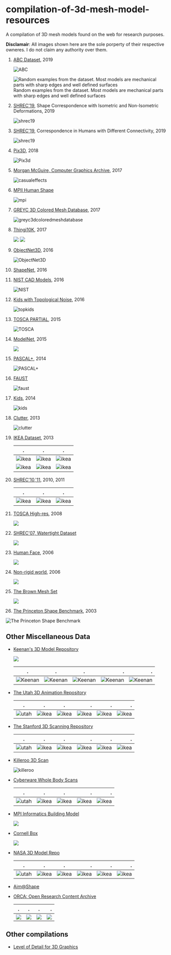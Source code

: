 # compilation-of-3d-mesh-model-resources
A compilation of 3D mesh models found on the web for research purposes.

__Disclamair__: All images shown here are the sole porperty of their respective owneres. I do not claim any authority over them.

1. [ABC Dataset](https://deep-geometry.github.io/abc-dataset/), 2019

    ![ABC](https://deep-geometry.github.io/abc-dataset/assets/images/header.png)

    ![Random examples from the dataset. Most models are mechanical parts with sharp edges and well defined surfaces](images/abc.png)
    Random examples from the dataset. Most models are mechanical parts with sharp edges and well defined surfaces

2. [SHREC'19](https://shrec19.cs.cf.ac.uk/), Shape Correspondence with Isometric and Non-Isometric Deformations, 2019

   ![shrec19](https://shrec19.cs.cf.ac.uk/banner.jpg)
   
3. [SHREC'19](http://profs.scienze.univr.it/~marin/shrec19/), Correspondence in Humans with Different Connectivity, 2019

   ![shrec19](http://profs.scienze.univr.it/~marin/shrec19/teaser.png)

2. [Pix3D](http://pix3d.csail.mit.edu/), 2018
   
   ![Pix3d](images/pix3d.png)

3. [Morgan McGuire, Computer Graphics Archive](https://casual-effects.com/data/), 2017

    ![casualeffects](images/MorganMcGuireComputerGraphicsArchive.png)

4. [MPII Human Shape](http://humanshape.mpi-inf.mpg.de/#)

   ![mpi](http://humanshape.mpi-inf.mpg.de/images/pca_components.png)

4. [GREYC 3D Colored Mesh Database](https://downloads.greyc.fr/Greyc3DColoredMeshDatabase/), 2017

    ![greyc3dcoloredmeshdatabase](images/greyc3dcoloredmeshdatabase.png)

6. [Thingi10K](https://ten-thousand-models.appspot.com/), 2017
   
   ![](images/thingi.png)
   ![](images/thingi_pairs.png)

5.  [ObjectNet3D](http://cvgl.stanford.edu/projects/objectnet3d/), 2016

    ![ObjectNet3D](images/objectnet.png)

7. [ShapeNet](http://shapenet.cs.stanford.edu/shrec16/), 2016

8. [NIST CAD Models](https://catalog.data.gov/dataset/nist-cad-models-and-step-files-with-pmi), 2016

   ![NIST](https://www.nist.gov/sites/default/files/images/2018/01/10/pmi-ftc-figure_1.png)
   
9. [Kids with Topological Noise](https://vision.in.tum.de/data/datasets/topkids), 2016

   ![topkids](https://vision.in.tum.de/_media/data/datasets/topkids/topkids_teaser.png)

9. [TOSCA PARTIAL](https://vision.in.tum.de/data/datasets/partial), 2015

   ![TOSCA](https://vision.in.tum.de/_media/data/datasets/partial.png)

9. [ModelNet](http://modelnet.cs.princeton.edu/#), 2015

   ![](http://3dvision.princeton.edu/projects/2014/3DShapeNets/thumbnail.jpg)   

11. [PASCAL+](http://cvgl.stanford.edu/projects/pascal3d.html), 2014

    ![PASCAL+](http://cvgl.stanford.edu/projects/pascal3d+/cads.png)
    
12. [FAUST](http://faust.is.tue.mpg.de/)

    ![faust](http://faust.is.tue.mpg.de/assets/test_resize.png)
   
12. [Kids](https://vision.in.tum.de/data/datasets/kids), 2014

    ![kids](https://vision.in.tum.de/_media/data/datasets/rodola-cvpr14-kids-large.png)
    
13. [Clutter](https://vision.in.tum.de/data/datasets/clutter), 2013

    ![clutter](https://vision.in.tum.de/_media/members/rodola/datasets/rodola-ijcv12-scene.png)

10. [IKEA Dataset](http://ikea.csail.mit.edu/), 2013

    .|.|.
    :--------------------------------------------------------------------------------------------:|:-------------------------------------------------------------------------------------------------:|:-------------------------------------------------------------------------------------:
    |![ikea](http://ikea.csail.mit.edu/obj_list/IKEA_table_LACK/lack_table_3_obj0_object/0060.png)|![ikea](http://ikea.csail.mit.edu/obj_list/IKEA_chair_POANG/24abfbc0942cbf8fc8b7874340ccdda3_obj0_object/0060.png)|![ikea](http://ikea.csail.mit.edu/obj_list/IKEA_bookcase_BILLY/billy_bookcase_1_obj0_object/0060.png)|
    |![ikea](http://ikea.csail.mit.edu/obj_list/IKEA_table_LACK/lack_table_2_obj0_object/0060.png)|![ikea](http://ikea.csail.mit.edu/obj_list/IKEA_bookcase_EXPEDIT/d0d7346d825b67f399fdfb1d38fef5b_obj0_object/0060.png)|![ikea](http://ikea.csail.mit.edu/obj_list/IKEA_sofa_KARLSTAD/karlstad_sofa_1_obj0_object/0060.png)|

11. [SHREC'10,'11](http://tosca.cs.technion.ac.il/book/shrec.html), 2010, 2011

    .|.|.
    :--------------------------------------------------------------------------------------------:|:-------------------------------------------------------------------------------------------------:|:-------------------------------------------------------------------------------------:
    |![ikea](http://tosca.cs.technion.ac.il/book/images/shrec_retrieval.png)|![ikea](http://tosca.cs.technion.ac.il/book/images/shrec_corr.png)|![ikea](http://tosca.cs.technion.ac.il/book/images/shrec_feat.png)|

12. [TOSCA High-res](http://tosca.cs.technion.ac.il/book/resources_data.html), 2008

    ![](http://tosca.cs.technion.ac.il/images/data_toscahires.jpg)

11. [SHREC'07, Watertight Dataset](http://watertight.ge.imati.cnr.it/)

    ![](images/watertight.png)
    
12. [Human Face](http://tosca.cs.technion.ac.il/book/resources_data.html), 2006

    ![](http://tosca.cs.technion.ac.il/images/data_face.jpg)

12. [Non-rigid world](http://tosca.cs.technion.ac.il/book/resources_data.html), 2006

    ![](http://tosca.cs.technion.ac.il/images/data_nonrigid3d.jpg)

12. [The Brown Mesh Set](http://graphics.cs.brown.edu/games/brown-mesh-set/)

    ![](http://graphics.cs.brown.edu/games/brown-mesh-set/icon.png)

12. [The Princeton Shape Benchmark](http://shape.cs.princeton.edu/benchmark/), 2003
   
   ![The Princeton Shape Benchmark](images/Princeton.png)

## Other Miscellaneous Data

-  [Keenan's 3D Model Repository](https://www.cs.cmu.edu/~kmcrane/Projects/ModelRepository/)

   ![](https://www.cs.cmu.edu/~kmcrane/Projects/ModelRepository/jerry_blendshapes.png)
   
   .|.|.|.|.
   :--------------------------------------------------------------------------------------------:|:-------------------------------------------------------------------------------------------------:|:-------------------------------------------------------------------------------------:|--:|--:|
   |![Keenan](https://www.cs.cmu.edu/~kmcrane/Projects/ModelRepository/spot.png)|![Keenan](https://www.cs.cmu.edu/~kmcrane/Projects/ModelRepository/bob.png)|![Keenan](https://www.cs.cmu.edu/~kmcrane/Projects/ModelRepository/blub.jpg)|![Keenan](https://www.cs.cmu.edu/~kmcrane/Projects/ModelRepository/origins.jpg)|![Keenan](https://www.cs.cmu.edu/~kmcrane/Projects/ModelRepository/Nefertiti.png)|

-  [The Utah 3D Animation Repository](http://www.sci.utah.edu/~wald/animrep/)

   .|.|.|.|.|.
   :--------------------------------------------------------------------------------------------:|:-------------------------------------------------------------------------------------------------:|:-------------------------------------------------------------------------------------:|--:|--:|--:|
   |![utah](http://www.sci.utah.edu/~wald/animrep/generated/ben.small.jpg)|![ikea](http://www.sci.utah.edu/~wald/animrep/generated/explodingDragon.small.jpg)|![ikea](http://www.sci.utah.edu/~wald/animrep/generated/fairy.small.jpg)|![ikea](http://www.sci.utah.edu/~wald/animrep/generated/hand.small.jpg)|![ikea](http://www.sci.utah.edu/~wald/animrep/generated/toasters.small.jpg)|![ikea](http://www.sci.utah.edu/~wald/animrep/generated/wood-doll.small.jpg)|

-  [The Stanford 3D Scanning Repository](http://graphics.stanford.edu/data/3Dscanrep/)

   .|.|.|.|.|.
   :--------------------------------------------------------------------------------------------:|:-------------------------------------------------------------------------------------------------:|:-------------------------------------------------------------------------------------:|--:|--:|--:|
   |![utah](http://graphics.stanford.edu/data/3Dscanrep/stanford-bunny-cebal-ssh.gif)|![ikea](http://graphics.stanford.edu/data/3Dscanrep/happy.gif)|![ikea](http://graphics.stanford.edu/data/3Dscanrep/dragon.gif)|![ikea](http://graphics.stanford.edu/data/3Dscanrep/armadillo.gif)|![ikea](http://graphics.stanford.edu/data/3Dscanrep/xyzrgb/dragon_thumb.jpg)|![ikea](http://graphics.stanford.edu/data/3Dscanrep/lucy-vray_28_mil_poly_hdri_gi.gif)|


-  [Killeroo 3D Scan](http://www.headus.com.au/samples/killeroo/index.html)
  
   ![killeroo](http://www.headus.com.au/samples/killeroo/scan.small.jpg)

-  [Cyberware Whole Body Scans](http://www.headus.com.au/samples/vrml.html)
  
    .|.|.|.|.
    :--------------------------------------------------------------------------------------------:|:-------------------------------------------------------------------------------------------------:|:-------------------------------------------------------------------------------------:|--:|--:|
    |![utah](http://www.headus.com.au/samples/wb-vrml/small-wb6.jpg)|![ikea](http://www.headus.com.au/samples/wb-vrml/small-wb1.jpg)|![ikea](http://www.headus.com.au/samples/wb-vrml/small-wb2.jpg)|![ikea](http://www.headus.com.au/samples/wb-vrml/small-wb3.jpg)|![ikea](http://www.headus.com.au/samples/wb-vrml/small-wb5.jpg)|

-  [MPI Informatics Building Model](http://resources.mpi-inf.mpg.de/mpimodel/v1.0/)

    ![](http://resources.mpi-inf.mpg.de/mpimodel/v1.0/images/introimage.jpg)

-  [Cornell Box](http://www.graphics.cornell.edu/online/box/data.html)

    ![](http://www.graphics.cornell.edu/online/box/box.small.jpg)

-  [NASA 3D Model Repo](https://nasa3d.arc.nasa.gov/models)

   .|.|.|.|.|.
    :--------------------------------------------------------------------------------------------:|:-------------------------------------------------------------------------------------------------:|:-------------------------------------------------------------------------------------:|--:|--:|--:|
    |![utah](https://nasa3d.arc.nasa.gov/shared_assets/models/nmss-z2/Z2_428x321.png)|![ikea](https://nasa3d.arc.nasa.gov/shared_assets/models/sofia/ClosedEndView_428x321.jpg)|![ikea](https://nasa3d.arc.nasa.gov/shared_assets/models/r2/R2_428x321.GIF)|![ikea](https://nasa3d.arc.nasa.gov/shared_assets/models/mkiii-suit/mkiii-suit-428-321.jpg)|![ikea](https://nasa3d.arc.nasa.gov/shared_assets/models/astronaut-glove/astronautglove-428x321.jpg)|![ikea](https://nasa3d.arc.nasa.gov/shared_assets/models/astronaut/astronaut1-428-321.jpg)|

-  [Aim@Shape](http://visionair.ge.imati.cnr.it/ontologies/shapes/)

-  [ORCA: Open Research Content Archive](https://developer.nvidia.com/orca)

   .|.|.|.
    :--------------------------------------------------------------------------------------------:|:-------------------------------------------------------------------------------------------------:|:-------------------------------------------------------------------------------------:|--:|
    |![](https://developer.nvidia.com/sites/default/files/akamai/gameworks/Falcor/Bistro_Cover.png)|![](https://developer.nvidia.com/sites/default/files/akamai/gameworks/Falcor/EmeraldSquare_Cover.png)|![](https://developer.nvidia.com/sites/default/files/akamai/gameworks/Falcor/white%20oak_big.jpg)|![](https://developer.nvidia.com/sites/default/files/akamai/gameworks/Falcor/SunTemple_Cover.png)|

## Other compilations

-  [Level of Detail for 3D Graphics](http://lodbook.com/models/)
